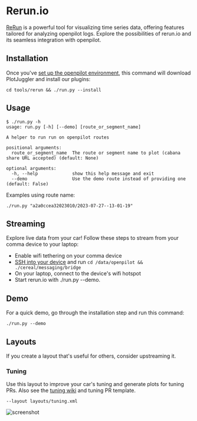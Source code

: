 # Rerun.io

[ReRun](https://rerun.io) is a powerful tool for visualizing time series data, offering features tailored for analyzing openpilot logs. Explore the possibilities of rerun.io and its seamless integration with openpilot.

## Installation

Once you've [set up the openpilot environment](../README.md), this command will download PlotJuggler and install our plugins:

`cd tools/rerun && ./run.py --install`

## Usage

```
$ ./run.py -h
usage: run.py [-h] [--demo] [route_or_segment_name]

A helper to run run on openpilot routes

positional arguments:
  route_or_segment_name  The route or segment name to plot (cabana share URL accepted) (default: None)

optional arguments:
  -h, --help             show this help message and exit
  --demo                 Use the demo route instead of providing one (default: False)

```

Examples using route name:

`./run.py "a2a0ccea32023010/2023-07-27--13-01-19"`


## Streaming

Explore live data from your car! Follow these steps to stream from your comma device to your laptop:
- Enable wifi tethering on your comma device
- [SSH into your device](https://github.com/commaai/openpilot/wiki/SSH) and run `cd /data/openpilot && ./cereal/messaging/bridge`
- On your laptop, connect to the device's wifi hotspot
- Start rerun.io with ./run.py --demo.


## Demo

For a quick demo, go through the installation step and run this command:

`./run.py --demo`


## Layouts

If you create a layout that's useful for others, consider upstreaming it.

### Tuning

Use this layout to improve your car's tuning and generate plots for tuning PRs. Also see the [tuning wiki](https://github.com/commaai/openpilot/wiki/Tuning) and tuning PR template.

`--layout layouts/tuning.xml`


![screenshot](https://i.imgur.com/cizHCH3.png)